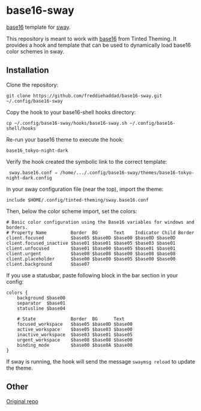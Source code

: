 # base16-sway

[base16][base16-home-link] template for [sway][sway-link].

This repository is meant to work with [base16][base16-home-link] from Tinted
Theming. It provides a hook and template that can be used to dynamically load
base16 color schemes in sway.

## Installation

Clone the repository:

```text
git clone https://github.com/freddiehaddad/base16-sway.git ~/.config/base16-sway
```

Copy the hook to your base16-shell hooks directory:

```text
cp ~/.config/base16-sway/hooks/base16-sway.sh ~/.config/base16-shell/hooks
```

Re-run your base16 theme to execute the hook:

```text
base16_tokyo-night-dark
```

Verify the hook created the symbolic link to the correct template:

```text
 sway.base16.conf ⇒ /home/.../.config/base16-sway/themes/base16-tokyo-night-dark.config
```

In your sway configuration file (near the top), import the theme:

```text
include $HOME/.config/tinted-theming/sway.base16.conf
```

Then, below the color scheme import, set the colors:

```text
# Basic color configuration using the Base16 variables for windows and borders.
# Property Name         Border  BG      Text    Indicator Child Border
client.focused          $base05 $base0D $base00 $base0D $base0D
client.focused_inactive $base01 $base01 $base05 $base03 $base01
client.unfocused        $base01 $base00 $base05 $base01 $base01
client.urgent           $base08 $base08 $base00 $base08 $base08
client.placeholder      $base00 $base00 $base05 $base00 $base00
client.background       $base07
```

If you use a statusbar, paste following block in the bar section in your config:

```text
colors {
    background $base00
    separator  $base01
    statusline $base04

    # State             Border  BG      Text
    focused_workspace   $base05 $base0D $base00
    active_workspace    $base05 $base03 $base00
    inactive_workspace  $base03 $base01 $base05
    urgent_workspace    $base08 $base08 $base00
    binding_mode        $base00 $base0A $base00
}
```

If sway is running, the hook will send the message `swaymsg reload` to update
the theme.

## Other

[Original repo][github-sway-repo-link]

[base16-home-link]: https://github.com/base16-project/home
[sway-link]: https://swaywm.org
[github-sway-repo-link]: https://github.com/rkubosz/base16-sway
